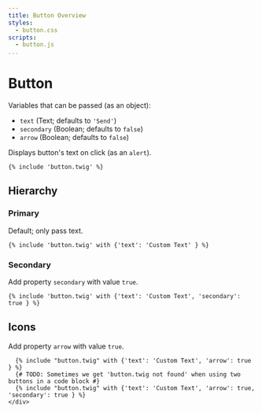 ```yaml
---
title: Button Overview
styles:
  - button.css
scripts:
  - button.js
...
```


# Button

Variables that can be passed (as an object):
- `text` (Text; defaults to `'Send'`)
- `secondary` (Boolean; defaults to `false`)
- `arrow` (Boolean; defaults to `false`)

Displays button's text on click (as an `alert`).

```twig
{% include 'button.twig' %}
```

## Hierarchy

### Primary

Default; only pass text.

```twig
{% include 'button.twig' with {'text': 'Custom Text' } %}
```

### Secondary

Add property `secondary` with value `true`.

```twig
{% include 'button.twig' with {'text': 'Custom Text', 'secondary': true } %}
```

## Icons

Add property `arrow` with value `true`.

```twig
  {% include "button.twig" with {'text': 'Custom Text', 'arrow': true } %}
  {# TODO: Sometimes we get 'button.twig not found' when using two buttons in a code block #}
  {% include "button.twig" with {'text': 'Custom Text', 'arrow': true, 'secondary': true } %}
</div>
```
